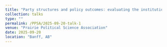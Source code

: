 ```yaml
---
title: "Party structures and policy outcomes: evaluating the institutional conditions for gender-responsive policymaking in Canadian local politics"
collection: talks
type: ""
permalink: /PPSA/2025-09-20-talk-1
venue: "Prairie Political Science Association"
date: 2025-09-20
location: "Banff, AB"
---
```


